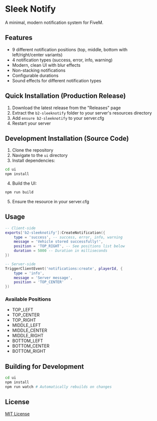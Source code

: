 # Sleek Notify

A minimal, modern notification system for FiveM.

## Features
- 9 different notification positions (top, middle, bottom with left/right/center variants)
- 4 notification types (success, error, info, warning)
- Modern, clean UI with blur effects
- Non-stacking notifications
- Configurable durations
- Sound effects for different notification types

## Quick Installation (Production Release)
1. Download the latest release from the "Releases" page
2. Extract the `b2-sleeknotify` folder to your server's resources directory
3. Add `ensure b2-sleeknotify` to your server.cfg
4. Restart your server

## Development Installation (Source Code)
1. Clone the repository
2. Navigate to the `ui` directory
3. Install dependencies:
```bash
cd ui
npm install
```
4. Build the UI:
```bash
npm run build
```
5. Ensure the resource in your server.cfg

## Usage
```lua
-- Client-side
exports['b2-sleeknotify']:CreateNotification({
    type = 'success', -- success, error, info, warning
    message = 'Vehicle stored successfully!',
    position = 'TOP_RIGHT', -- See positions list below
    duration = 5000 -- Duration in milliseconds
})

-- Server-side
TriggerClientEvent('notifications:create', playerId, {
    type = 'info',
    message = 'Server message',
    position = 'TOP_CENTER'
})
```

### Available Positions
- TOP_LEFT
- TOP_CENTER
- TOP_RIGHT
- MIDDLE_LEFT
- MIDDLE_CENTER
- MIDDLE_RIGHT
- BOTTOM_LEFT
- BOTTOM_CENTER
- BOTTOM_RIGHT

## Building for Development
```bash
cd ui
npm install
npm run watch # Automatically rebuilds on changes
```

## License
[MIT License](LICENSE)